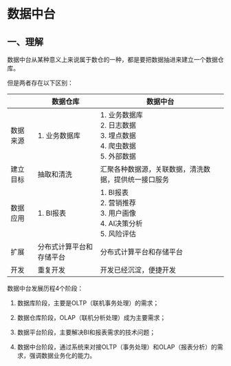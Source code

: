 # 数据中台

## 一、理解

数据中台从某种意义上来说属于数仓的一种，都是要把数据抽进来建立一个数据仓库。

但是两者存在以下区别：

|          | 数据仓库                 | 数据中台                                                     |
| -------- | ------------------------ | ------------------------------------------------------------ |
| 数据来源 | 1. 业务数据库<br />      | 1. 业务数据库<br />2. 日志数据<br />3. 埋点数据<br />4. 爬虫数据<br />5. 外部数据 |
| 建立目标 | 抽取和清洗               | 汇聚各种数据源，关联数据，清洗数据，提供统一接口服务         |
| 数据应用 | 1. BI报表<br />          | 1. BI报表<br />2. 营销推荐<br />3. 用户画像<br />4. AI决策分析<br />5. 风险评估 |
| 扩展     | 分布式计算平台和存储平台 | 分布式计算平台和存储平台                                     |
| 开发     | 重复开发                 | 开发已经沉淀，便捷开发                                       |

数据中台发展历程4个阶段：

1. 数据库阶段，主要是OLTP（联机事务处理）的需求；

2. 数据仓库阶段，OLAP（联机分析处理）成为主要需求；

3. 数据平台阶段，主要解决BI和报表需求的技术问题；

4. 数据中台阶段，通过系统来对接OLTP（事务处理）和OLAP（报表分析）的需求，强调数据业务化的能力。